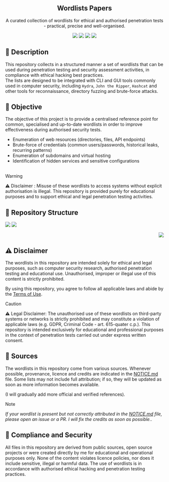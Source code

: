 <p align="center">
    <!-- <img src=".github/assets/header.svg" width="250" /> -->
    <h2 align="center">Wordlists Papers</h2>
</p>

<p align="center">
  A curated collection of wordlists for ethical and authorised penetration tests - practical, precise and well-organised.
</p>

<!-- <p align="center">
  <a href="//hub.docker.com/r/Ercaino/WordLists_papers"><img src="https://img.shields.io/docker/v/Ercaino/WordLists_papers/arch-latest?logo=docker"></a>
  <a href="//hub.docker.com/r/Ercaino/WordLists_papers"><img src="https://img.shields.io/docker/v/Ercaino/WordLists_papers/debian-latest?logo=docker"></a>
  <a href="//hub.docker.com/r/Ercaino/WordLists_papers"><img src="https://img.shields.io/docker/v/Ercaino/WordLists_papers/windows-latest?logo=docker"></a>
</p> -->

<p align="center">
  <a href="//github.com/Ercaino/WordLists_papers"><img src="https://img.shields.io/badge/License-MIT-blue.svg"></a>
  <a href="//github.com/Ercaino/WordLists_papers"><img src="https://img.shields.io/github/repo-size/Ercaino/WordLists_papers"></a>
  <a href="//github.com/Ercaino/WordLists_papers"><img src="https://img.shields.io/badge/Type-Wordlist-orange.svg"></a>
  <a href="//github.com/Ercaino/WordLists_papers"><img src="https://img.shields.io/badge/Usage-Ethical_Hacking-yellow.svg"></a>
</p>

## 📘 Description
This repository collects in a structured manner a set of wordlists that can be used during penetration testing and security assessment activities, in compliance with ethical hacking best practices.<br>
The lists are designed to be integrated with CLI and GUI tools commonly used in computer security, including `Hydra`, `John the Ripper`, `Hashcat` and other tools for reconnaissance, directory fuzzing and brute-force attacks.


## 🎯 Objective

The objective of this project is to provide a centralised reference point for common, specialised and up-to-date wordlists in order to improve effectiveness during authorised security tests.

- Enumeration of web resources (directories, files, API endpoints)
- Brute-force of credentials (common users/passwords, historical leaks, recurring patterns)
- Enumeration of subdomains and virtual hosting
- Identification of hidden services and sensitive configurations
<br><br>

> [!WARNING]
>⚠️ Disclaimer : Misuse of these wordlists to access systems without explicit authorisation is illegal. This repository is provided purely for educational purposes and to support ethical and legal penetration testing activities. 

## 📁 Repository Structure
<p float="left">
  <p align="left">
    <a href="./STRUCTURE.txt"><img src="https://img.shields.io/badge/Structure-_?style=for-the-badge&color=8bd5ca"></a>
    <a href="./assets/documentation/TreeUpdate.md"><img src="https://img.shields.io/badge/Update.str-_?style=for-the-badge&color=91d7e3"></a>
  </p>
  <p align="right">
    <!-- ![Structure](https://github.com/Ercaino/UNI-GradeManager/actions/workflows/update_structure.yml/badge.svg) -->
    <img src="https://github.com/Ercaino/WordLists_papers/actions/workflows/update_structure.yml/badge.svg" /> 
  </p>
</p>

## ⚠️ Disclaimer

The wordlists in this repository are intended solely for ethical and legal purposes, such as computer security research, authorised penetration testing and educational use. Unauthorised, improper or illegal use of this content is strictly prohibited.

By using this repository, you agree to follow all applicable laws and abide by the [Terms of Use](https://github.com/Ercaino/WordLists_papers/blob/main/term_of_use.md).

> [!CAUTION]
> ⚠️ Legal Disclaimer: The unauthorised use of these wordlists on third-party systems or networks is strictly prohibited and may constitute a violation of applicable laws (e.g. GDPR, Criminal Code - art. 615-quater c.p.). This repository is intended exclusively for educational and professional purposes in the context of penetration tests carried out under express written consent.

## 📖 Sources

The wordlists in this repository come from various sources. Whenever possible, provenance, licence and credits are indicated in the [NOTICE.md](NOTICE.md) file. Some lists may not include full attribution; if so, they will be updated as soon as more information becomes available.

(I will gradually add more official and verified references).

> [!NOTE]
> _If your wordlist is present but not correctly attributed in the [NOTICE.md](NOTICE.md) file, please open an issue or a PR. I will fix the credits as soon as possible.._

## 🔐 Compliance and Security

All files in this repository are derived from public sources, open source projects or were created directly by me for educational and operational purposes only. None of the content violates licence policies, nor does it include sensitive, illegal or harmful data. The use of wordlists is in accordance with authorised ethical hacking and penetration testing practices.